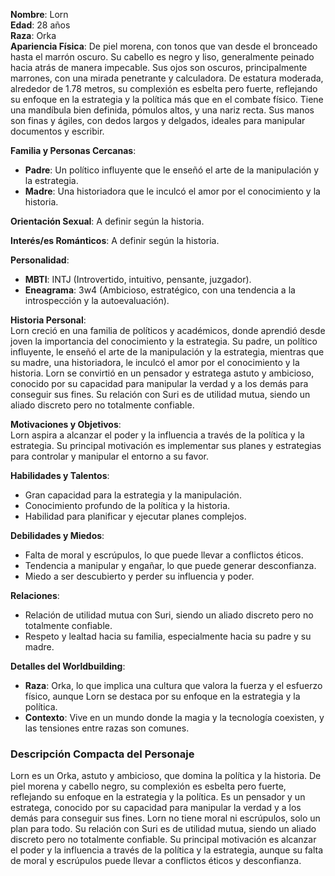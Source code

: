 **Nombre**: Lorn  
**Edad**: 28 años  
**Raza**: Orka  
**Apariencia Física**: De piel morena, con tonos que van desde el bronceado hasta el marrón oscuro. Su cabello es negro y liso, generalmente peinado hacia atrás de manera impecable. Sus ojos son oscuros, principalmente marrones, con una mirada penetrante y calculadora. De estatura moderada, alrededor de 1.78 metros, su complexión es esbelta pero fuerte, reflejando su enfoque en la estrategia y la política más que en el combate físico. Tiene una mandíbula bien definida, pómulos altos, y una nariz recta. Sus manos son finas y ágiles, con dedos largos y delgados, ideales para manipular documentos y escribir.

**Familia y Personas Cercanas**:

- **Padre**: Un político influyente que le enseñó el arte de la manipulación y la estrategia.
- **Madre**: Una historiadora que le inculcó el amor por el conocimiento y la historia.

**Orientación Sexual**: A definir según la historia.

**Interés/es Románticos**: A definir según la historia.

**Personalidad**:

- **MBTI**: INTJ (Introvertido, intuitivo, pensante, juzgador).
- **Eneagrama**: 3w4 (Ambicioso, estratégico, con una tendencia a la introspección y la autoevaluación).

**Historia Personal**:  
Lorn creció en una familia de políticos y académicos, donde aprendió desde joven la importancia del conocimiento y la estrategia. Su padre, un político influyente, le enseñó el arte de la manipulación y la estrategia, mientras que su madre, una historiadora, le inculcó el amor por el conocimiento y la historia. Lorn se convirtió en un pensador y estratega astuto y ambicioso, conocido por su capacidad para manipular la verdad y a los demás para conseguir sus fines. Su relación con Suri es de utilidad mutua, siendo un aliado discreto pero no totalmente confiable.

**Motivaciones y Objetivos**:  
Lorn aspira a alcanzar el poder y la influencia a través de la política y la estrategia. Su principal motivación es implementar sus planes y estrategias para controlar y manipular el entorno a su favor.

**Habilidades y Talentos**:

- Gran capacidad para la estrategia y la manipulación.
- Conocimiento profundo de la política y la historia.
- Habilidad para planificar y ejecutar planes complejos.

**Debilidades y Miedos**:

- Falta de moral y escrúpulos, lo que puede llevar a conflictos éticos.
- Tendencia a manipular y engañar, lo que puede generar desconfianza.
- Miedo a ser descubierto y perder su influencia y poder.

**Relaciones**:

- Relación de utilidad mutua con Suri, siendo un aliado discreto pero no totalmente confiable.
- Respeto y lealtad hacia su familia, especialmente hacia su padre y su madre.

**Detalles del Worldbuilding**:

- **Raza**: Orka, lo que implica una cultura que valora la fuerza y el esfuerzo físico, aunque Lorn se destaca por su enfoque en la estrategia y la política.
- **Contexto**: Vive en un mundo donde la magia y la tecnología coexisten, y las tensiones entre razas son comunes.

### Descripción Compacta del Personaje

Lorn es un Orka, astuto y ambicioso, que domina la política y la historia. De piel morena y cabello negro, su complexión es esbelta pero fuerte, reflejando su enfoque en la estrategia y la política. Es un pensador y un estratega, conocido por su capacidad para manipular la verdad y a los demás para conseguir sus fines. Lorn no tiene moral ni escrúpulos, solo un plan para todo. Su relación con Suri es de utilidad mutua, siendo un aliado discreto pero no totalmente confiable. Su principal motivación es alcanzar el poder y la influencia a través de la política y la estrategia, aunque su falta de moral y escrúpulos puede llevar a conflictos éticos y desconfianza.
